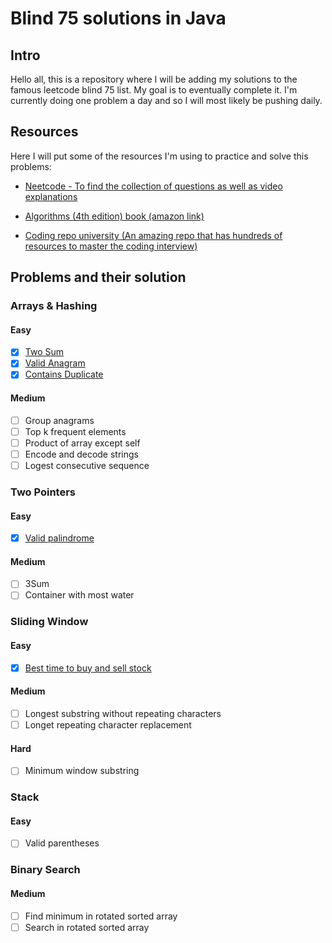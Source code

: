 # Blind 75 solutions in Java

## Intro

Hello all, this is a repository where I will be adding my solutions to the famous leetcode blind 75 list. My goal is to eventually complete it. I'm currently doing one problem a day and so I will most likely be pushing daily.

## Resources
Here I will put some of the resources I'm using to practice and solve this problems:

- [Neetcode - To find the collection of questions as well as video explanations](https://neetcode.io/practice)

- [Algorithms (4th edition) book (amazon link)](https://www.amazon.com/dp/032157351X?psc=1&ref=ppx_yo2ov_dt_b_product_details)

- [Coding repo university (An amazing repo that has hundreds of resources to master the coding interview)](https://github.com/jwasham/coding-interview-university)


## Problems and their solution

### Arrays & Hashing

#### Easy
- [x] [Two Sum](https://github.com/NoelCov/blind-75-java-solutions/blob/main/Arrays/TwoSum/Solution.java)
- [x] [Valid Anagram](https://github.com/NoelCov/blind-75-java-solutions/blob/main/Arrays/Easy/ValidAnagram/Solution.java)
- [x] [Contains Duplicate](https://github.com/NoelCov/blind-75-java-solutions/blob/main/Arrays/Easy/ContainsDuplicate/Solution.java)

#### Medium
- [ ] Group anagrams
- [ ] Top k frequent elements
- [ ] Product of array except self
- [ ] Encode and decode strings
- [ ] Logest consecutive sequence

### Two Pointers
#### Easy
- [x] [Valid palindrome](https://github.com/NoelCov/blind-75-java-solutions/blob/main/TwoPointers/Easy/ValidPalindrome/Solution.java)

#### Medium
- [ ] 3Sum
- [ ] Container with most water

### Sliding Window

#### Easy
- [x] [Best time to buy and sell stock](https://github.com/NoelCov/blind-75-java-solutions/blob/main/SlidingWindow/BestTimeToBuyAndSellStock/Solution.java)

#### Medium
- [ ] Longest substring without repeating characters
- [ ] Longet repeating character replacement

#### Hard
- [ ] Minimum window substring
  
### Stack

#### Easy
- [ ] Valid parentheses


### Binary Search

#### Medium
- [ ] Find minimum in rotated sorted array
- [ ] Search in rotated sorted array
